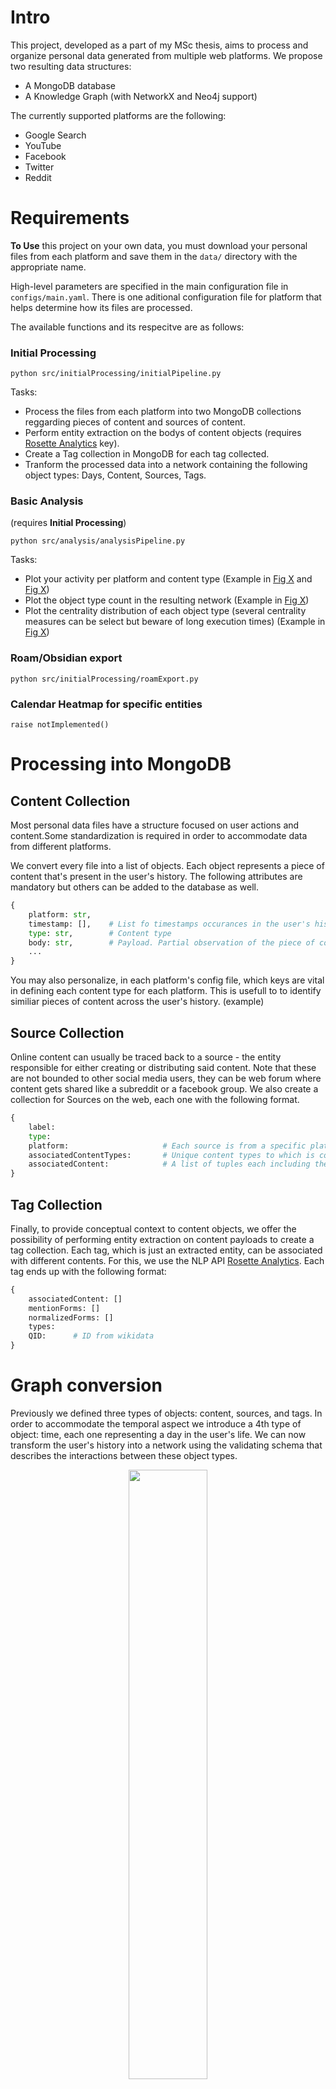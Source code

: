 # Intro

This project, developed as a part of my MSc thesis, aims to process and organize personal data generated from multiple web platforms. We propose two resulting data structures:
- A MongoDB database
- A Knowledge Graph (with NetworkX and Neo4j support)

The currently supported platforms are the following:
- Google Search
- YouTube
- Facebook
- Twitter
- Reddit

# Requirements

**To Use** this project on your own data, you must download your personal files from each platform and save them in the ```data/``` directory with the appropriate name. 

High-level parameters are specified in the main configuration file in ```configs/main.yaml```. There is one aditional configuration file for platform that helps determine how its files are processed.  
 
The available functions and its respecitve are as follows:
 
### Initial Processing

```python src/initialProcessing/initialPipeline.py```
 
Tasks:   
- Process the files from each platform into two MongoDB collections reggarding pieces of content and sources of content.
- Perform entity extraction on the bodys of content objects (requires [Rosette Analytics](https://developer.rosette.com/) key).
- Create a Tag collection in MongoDB for each tag collected.
- Tranform the processed data into a network containing the following object types: Days, Content, Sources, Tags.

### Basic Analysis
 (requires **Initial Processing**)

```python src/analysis/analysisPipeline.py``` 

Tasks:   
- Plot your activity per platform and content type (Example in [Fig X]() and [Fig X]())
- Plot the object type count in the resulting network (Example in [Fig X]())
- Plot the centrality distribution of each object type (several centrality measures can be select but beware of long execution times) (Example in [Fig X]())

### Roam/Obsidian export

```python src/initialProcessing/roamExport.py``` 

### Calendar Heatmap for specific entities

```raise notImplemented()``` 

# Processing into MongoDB

## Content Collection
Most personal data files have a structure focused on user actions and content.Some standardization is required in order to accommodate data from different platforms. 

We convert every file into a list of objects. Each object represents a piece of content that's present in the user's history. The following attributes are mandatory but others can be added to the database as well.

```python
{
    platform: str,
    timestamp: [],    # List fo timestamps occurances in the user's history
    type: str,        # Content type
    body: str,        # Payload. Partial observation of the piece of content
    ...
}
```

You may also personalize, in each platform's config file, which keys are vital in defining each content type for each platform. This is usefull to to identify similiar pieces of content across the user's history. (example)

## Source Collection
Online content can usually be traced back to a source - the entity responsible for either creating or distributing said content. Note that these are not bounded to other social media users, they can be web forum where content gets shared like a subreddit or a facebook group. We also create a collection for Sources on the web, each one with the following format.

```python
{
    label:
    type:
    platform:                     # Each source is from a specific platform
    associatedContentTypes:       # Unique content types to which is connected
    associatedContent:            # A list of tuples each including the _id of the piece of content, and this source's relationship type to it
}
```

## Tag Collection
Finally, to provide conceptual context to content objects, we offer the possibility of performing entity extraction on content payloads to create a tag collection. Each tag, which is just an extracted entity, can be associated with different contents. For this, we use the NLP API [Rosette Analytics](https://developer.rosette.com/). Each tag ends up with the following format:
```python
{
	associatedContent: []
	mentionForms: []
	normalizedForms: []
	types:
	QID:      # ID from wikidata
} 
```

# Graph conversion

Previously we defined three types of objects: content, sources, and tags.  In order to accommodate the temporal aspect we introduce a 4th type of object: time, each one representing a day in the user's life. We can now transform the user's history into a network using the validating schema that describes the interactions between these object types. 

<p align="center">
  <img src="docs/images/mainSchema.png" alt=""  width="50%" />
  <figcaption>Fig 1. </figcaption>
</p>  

Each object type is represented by a shape, and the interactions between them as connections between those shapes. Each box (rectangle) represents a shape that is bounded by a set of constraints. Nodes conform to a shape if and only if they satisfy all constraints. 
There are two types of constraints: 
- The existence of certain attributes within a shape 
- Or a connection and number of nodes conforming to a particular shape that the conforming node can relate to via a given edge. For example:
    - [0..1] denotes either no connection or precisely one
    - [1..*] denotes one-to-many
    - [1..1] denotes precisely one

So making a summary of the procedure: We create a chain of time nodes, one for each day in the user's life. These days may connect to content nodes via an action edge. This represents the interaction between the user and a piece of content on a given day. In order to provide context to each content we may connect to tags and sources. Each piece of content can only have one orign connection to a source node but it may mention any number of tags or other sources.  


In order to further to improve the descriptive power of the network, we define a hierarchy of terms for each object class. These will serve as the terminology  of the network, providing semantic value to the connections in it and allowing us to study more complex dynamics. The __type__ attributes in each node or edge hold the values of a **leaf** in the respective hierarchy (Figs 2 and 3).

<p align="center">
  <img src="docs/images/nodeHierarchy.png" alt=""/>
  <figcaption>Fig 2. </figcaption>
</p>  


<p align="center">
  <img src="docs/images/edgeHierarchy.png" alt="" width="55%"/>
  <figcaption>Fig 3. </figcaption>
</p>  

The resulting network is a heterogeneous graph, guaranteed to have a single component due to the chain of daily nodes.

# Plot Gallery

<p align="center">
  <img src="docs/images/classDistribution.png" alt=""/>
  <figcaption>Fig 4. Count of object types for all hierarchical levels.</figcaption>
</p>  

<p align="center">
  <img src="docs/images/ContentTypePerPlatform.png" alt=""/>
  <figcaption>Fig 5. Temporal distribution of content conception, highlighting the respective platforms.</figcaption>
</p>  

<p align="center">
  <img src="docs/images/PlatformPerContentType.png" alt=""/>
  <figcaption>Fig 6.Temporal distribution of platforms usage, highlighting the content types. </figcaption>
</p>  

<p align="center">
  <img src="docs/images/centralityBoxPlot.png" alt=""/>
  <figcaption>Fig 7. - Variance of centrality values for each object type in the network.</figcaption>
</p>  

<p align="center">
  <img src="docs/images/calendarHeatMap-China.png" alt=""/>
  <figcaption>Fig 8. - Calendar HeatMap of the China Tag.</figcaption>
</p>  
